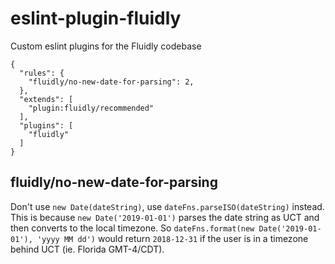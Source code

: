 # eslint-plugin-fluidly

Custom eslint plugins for the Fluidly codebase

```
{
  "rules": {
    "fluidly/no-new-date-for-parsing": 2,
  },
  "extends": [
    "plugin:fluidly/recommended"
  ],
  "plugins": [
    "fluidly"
  ]
}

```

## fluidly/no-new-date-for-parsing

Don't use `new Date(dateString)`, use `dateFns.parseISO(dateString)` instead. This is because `new Date('2019-01-01')` parses the date string as UCT and then converts to the local timezone. So `dateFns.format(new Date('2019-01-01'), 'yyyy MM dd')` would return `2018-12-31` if the user is in a timezone behind UCT (ie. Florida GMT-4/CDT).

